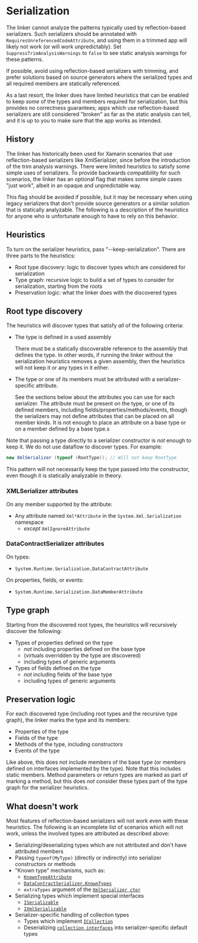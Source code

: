 # Serialization

The linker cannot analyze the patterns typically used by reflection-based serializers. Such serializers should be annotated with `RequiresUnreferencedCodeAttribute`, and using them in a trimmed app will likely not work (or will work unpredictably). Set `SuppressTrimAnalysisWarnings` to `false` to see static analysis warnings for these patterns.

If possible, avoid using reflection-based serializers with trimming, and prefer solutions based on source generators where the serialized types and all required members are statically referenced.

As a last resort, the linker does have limited heuristics that can be enabled to keep _some_ of the types and members required for serialization, but this provides no correctness guarantees; apps which use reflection-based serializers are still considered "broken" as far as the static analysis can tell, and it is up to you to make sure that the app works as intended.

## History

The linker has historically been used for Xamarin scenarios that use reflection-based serializers like XmlSerializer, since before the introduction of the trim analysis warnings. There were limited heuristics to satisfy some simple uses of serializers. To provide backwards compatibility for such scenarios, the linker has an optional flag that makes some simple cases "just work", albeit in an opaque and unpredictable way.

This flag should be avoided if possible, but it may be necessary when using legacy serializers that don't provide source generators or a similar solution that is statically analyzable. The following is a description of the heuristics for anyone who is unfortunate enough to have to rely on this behavior.

## Heuristics

To turn on the serializer heuristics, pass "--keep-serialization". There are three parts to the heuristics:
- Root type discovery: logic to discover types which are considered for serialization
- Type graph: recursive logic to build a set of types to consider for serialization, starting from the roots
- Preservation logic: what the linker does with the discovered types

## Root type discovery

The heuristics will discover types that satisfy _all_ of the following criteria:
- The type is defined in a used assembly

  There must be a statically discoverable reference to the assembly that defines the type. In other words, if running the linker without the serialization heuristics removes a given assembly, then the heuristics will not keep it or any types in it either.

- The type or one of its members must be attributed with a serializer-specific attribute.

  See the sections below about the attributes you can use for each serializer. The attribute must be present on the type, or one of its defined members, including fields/properties/methods/events, though the serializers may not define attributes that can be placed on all member kinds. It is not enough to place an attribute on a base type or on a member defined by a base type.s

Note that passing a type directly to a serializer constructor is _not_ enough to keep it. We do not use dataflow to discover types. For example:

```csharp
new XmlSerializer (typeof (RootType)); // Will not keep RootType
```

This pattern will not necessarily keep the type passed into the constructor, even though it is statically analyzable in theory.

### XMLSerializer attributes

On any member supported by the attribute:
- Any attribute named `Xml*Attribute` in the `System.Xml.Serialization` namespace
  - _except_ `XmlIgnoreAttribute`

### DataContractSerializer attributes

On types:
- `System.Runtime.Serialization.DataContractAttribute`

On properties, fields, or events:
- `System.Runtime.Serialization.DataMemberAttribute`

## Type graph

Starting from the discovered root types, the heuristics will recursively discover the following:
- Types of properties defined on the type
  - _not_ including properties defined on the base type
  - (virtuals overridden by the type are discovered)
  - including types of generic arguments
- Types of fields defined on the type
  - _not_ including fields of the base type
  - including types of generic arguments

## Preservation logic

For each discovered type (including root types and the recursive type graph), the linker marks the type and its members:
- Properties of the type
- Fields of the type
- Methods of the type, including constructors
- Events of the type

Like above, this does not include members of the base type (or members defined on interfaces implemented by the type). Note that this includes static members. Method parameters or return types are marked as part of marking a method, but this does _not_ consider these types part of the type graph for the serializer heuristics.

## What doesn't work

Most features of reflection-based serializers will not work even with these heuristics. The following is an incomplete list of scenarios which will not work, unless the involved types are attributed as described above:

- Serializing/deserializing types which are not attributed and don't have attributed members
- Passing `typeof(MyType)` (directly or indirectly) into serializer constructors or methods
- "Known type" mechanisms, such as:
  - [`KnownTypeAttribute`](https://docs.microsoft.com/dotnet/api/system.runtime.serialization.knowntypeattribute?view=net-5.0)
  - [`DataContractSerializer.KnownTypes`](https://docs.microsoft.com/dotnet/api/system.runtime.serialization.datacontractserializer.knowntypes?view=net-5.0)
  - `extraTypes` argument of the [`XmlSerializer ctor`](https://docs.microsoft.com/dotnet/api/system.xml.serialization.xmlserializer.-ctor?view=net-5.0#System_Xml_Serialization_XmlSerializer__ctor_System_Type_System_Type___)
- Serializing types which implement special interfaces
  - [`ISerializable`](https://docs.microsoft.com/dotnet/api/system.runtime.serialization.iserializable?view=net-5.0)
  - [`IXmlSerializable`](https://docs.microsoft.com/dotnet/api/system.xml.serialization.ixmlserializable?view=net-5.0)
- Serializer-specific handling of collection types
  - Types which implement [`ICollection`](https://docs.microsoft.com/dotnet/standard/serialization/examples-of-xml-serialization#serializing-a-class-that-implements-the-icollection-interface)
  - Deserializing [`collection interfaces`](https://docs.microsoft.com/dotnet/framework/wcf/feature-details/collection-types-in-data-contracts#using-collection-interface-types-and-read-only-collections) into serializer-specific default types